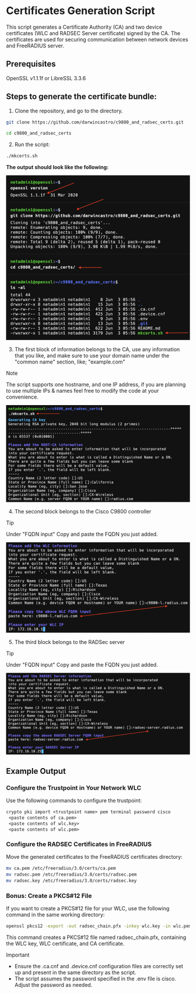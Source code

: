 # Certificates Generation Script

This script generates a Certificate Authority (CA) and two device certificates (WLC and RADSEC Server certificate) signed by the CA. The certificates are used for securing communication between network devices and FreeRADIUS server.

## Prerequisites

OpenSSL v1.1.1f or LibreSSL 3.3.6

## Steps to generate the certificate bundle:

1. Clone the repository, and go to the directory.

```sh
git clone https://github.com/darwincastro/c9800_and_radsec_certs.git
```

```sh
cd c9800_and_radsec_certs
```
2. Run the script:

```sh
./mkcerts.sh
```

**The output should look like the following:**

![cloning repository](./examples/Image1.png)

3. The first block of information belongs to the CA, use any information that you like, and make sure to use your domain name under the "common name" section, like; "example.com"

> [!NOTE]  
> The script supports one hostname, and one IP address, if you are planning to use multiple IPs & names feel free to modify the code at your convenience.

![CA Information](./examples/image2.png)

4. The second block belongs to the Cisco C9800 controller

> [!TIP]
> Under "FQDN input" Copy and paste the FQDN you just added.

![WLC Information](./examples/image3.png)

5. The third block belongs to the RADSec server

> [!TIP]
> Under "FQDN input" Copy and paste the FQDN you just added.

![RADS Information](./examples/image4.png)

## Example Output

### Configure the Trustpoint in Your Network WLC

Use the following commands to configure the trustpoint:

```
crypto pki import <trustpoint name> pem terminal password cisco
 <paste contents of ca.pem>
 <paste contents of wlc.key>
 <paste contents of wlc.pem>
```

### Configure the RADSEC Certificates in FreeRADIUS

Move the generated certificates to the FreeRADIUS certificates directory:

```sh
mv ca.pem /etc/freeradius/3.0/certs/ca.pem
mv radsec.pem /etc/freeradius/3.0/certs/radsec.pem
mv radsec.key /etc/freeradius/3.0/certs/radsec.key
```

### Bonus: Create a PKCS#12 File

If you want to create a PKCS#12 file for your WLC, use the following command in the same working directory:

```sh
openssl pkcs12 -export -out radsec_chain.pfx -inkey wlc.key -in wlc.pem -certfile ca.pem
```

This command creates a PKCS#12 file named radsec_chain.pfx, containing the WLC key, WLC certificate, and CA certificate.

> [!IMPORTANT]  
> - Ensure the .ca.cnf and .device.cnf configuration files are correctly set up and present in the same directory as the script.
> - The script assumes the password specified in the .env file is cisco. Adjust the password as needed.
